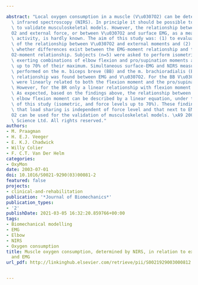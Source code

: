 ---
abstract: "Local oxygen consumption in a muscle (V\u0307O2) can be determined by near\
  \ infrared spectroscopy (NIRS). In principle it should be possible to use this measure\
  \ to validate musculoskeletal models. However, the relationship between V\u0307\
  O2 and external force, or between V\u0307O2 and surface EMG, as a measure for muscle\
  \ activity, is hardly known. The aim of this study was: (1) to evaluate the characteristics\
  \ of the relationship between V\u0307O2 and external moments and (2) to determine\
  \ whether differences exist between the EMG-moment relationship and the V\u0307\
  O2-moment relationship. Subjects (n=5) were asked to perform isometric contractions\
  \ exerting combinations of elbow flexion and pro/supination moments at force levels\
  \ up to 70% of their maximum. Simultaneous surface-EMG and NIRS measurements were\
  \ performed on the m. biceps breve (BB) and the m. brachioradialis (BR). A linear\
  \ relationship was found between EMG and V\u0307O2. For the BB V\u0307O2 and EMG\
  \ were linearly related to both the flexion moment and the pro/supination moment.\
  \ However, for the BR only a linear relationship with flexion moment was found.\
  \ As expected, based on the findings above, the relationship between V\u0307O2 and\
  \ elbow flexion moment can be described by a linear equation, under the conditions\
  \ of this study (isometric, and force levels up to 70%). These findings suggest\
  \ that load sharing is independent of force level and that next to EMG, V\u0307\
  O2 can be used for the validation of musculoskeletal models. \xA9 2003 Elsevier\
  \ Science Ltd. All rights reserved."
authors:
- M. Praagman
- H. E.J. Veeger
- E. K.J. Chadwick
- Willy Colier
- F. C.T. Van Der Helm
categories:
- OxyMon
date: 2003-07-01
doi: 10.1016/S0021-9290(03)00081-2
featured: false
projects:
- clinical-and-rehabilitation
publication: '*Journal of Biomechanics*'
publication_types:
- '2'
publishDate: 2021-03-05 16:32:20.859766+00:00
tags:
- Biomechanical modelling
- EMG
- Elbow
- NIRS
- Oxygen consumption
title: Muscle oxygen consumption, determined by NIRS, in relation to external force
  and EMG
url_pdf: http://linkinghub.elsevier.com/retrieve/pii/S0021929003000812 https://linkinghub.elsevier.com/retrieve/pii/S0021929003000812

---

